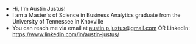 - Hi, I'm Austin Justus!
- I am a Master's of Science in Business Analytics graduate from the University of Tennessee in Knoxville
- You can reach me via email at austin.p.justus@gmail.com OR LinkedIn: https://www.linkedin.com/in/austin-justus/
